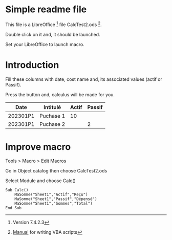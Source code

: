 # Simple readme file

This file is a LibreOffice [^1] file CalcTest2.ods [^2].

Double click on it and, it should be launched. 

Set your LibreOffice to launch macro.


# Introduction
Fill these columns with date, cost name and, its associated values (actif or Passif).

Press the button and, calculus will be made for you.

| Date | Intitulé | Actif | Passif |
| ----------- | ----------- | ----------- | ----------- |
| 202301P1 | Puchase 1 | 10 | |
| 202301P1 | Puchase 2 |  | 2|

<!--
![This is the alt tag](./Screenshot_2023-01-02_at_03.07.02.png)
![This is the alt tag](./Screenshot_2023-01-02_at_03.07.38.png)
-->


# Improve macro
Tools > Macro > Edit Macros

Go in Object catalog then choose CalcTest2.ods

Select Module and choose Calc()

```
Sub Calc()
	MaSomme("Sheet1","Actif","Reçu")
	MaSomme("Sheet1","Passif","Dépensé")
	MaSomme("Sheet1","Sommes","Total")
End Sub
```

[^1]: Version 7.4.2.3
[^2]: [Manual](https://help.libreoffice.org/7.4/en-US/text/sbasic/shared/vbasupport.html?&DbPAR=SHARED&System=MAC) for writing VBA scripts
